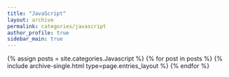 ```yaml
---
title: "JavaScript"
layout: archive
permalink: categories/javascript
author_profile: true
sidebar_main: true
---
```



{% assign posts = site.categories.Javascript %}
{% for post in posts %} {% include archive-single.html type=page.entries_layout %} {% endfor %}
